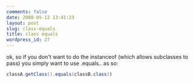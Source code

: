 ```yaml
---
comments: false
date: 2008-05-12 13:41:23
layout: post
slug: class-equals
title: class equals
wordpress_id: 27
---
```


ok, so if you don't want to do the instanceof (which allows subclasses to pass) you simply want to use .equals.. as so:
``` java
classA.getClass().equals(classB.class)) 
```
